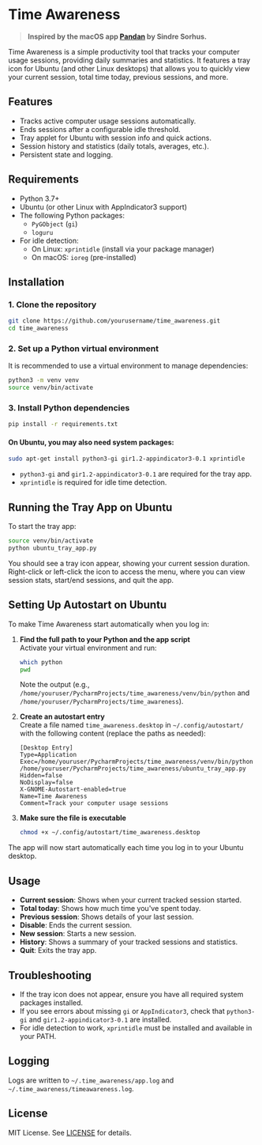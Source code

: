 # Time Awareness

> **Inspired by the macOS app [Pandan](https://sindresorhus.com/pandan) by Sindre Sorhus.**

Time Awareness is a simple productivity tool that tracks your computer usage sessions, providing daily summaries and statistics. It features a tray icon for Ubuntu (and other Linux desktops) that allows you to quickly view your current session, total time today, previous sessions, and more.

## Features

- Tracks active computer usage sessions automatically.
- Ends sessions after a configurable idle threshold.
- Tray applet for Ubuntu with session info and quick actions.
- Session history and statistics (daily totals, averages, etc.).
- Persistent state and logging.

## Requirements

- Python 3.7+
- Ubuntu (or other Linux with AppIndicator3 support)
- The following Python packages:
  - `PyGObject` (`gi`)
  - `loguru`
- For idle detection:
  - On Linux: `xprintidle` (install via your package manager)
  - On macOS: `ioreg` (pre-installed)

## Installation

### 1. Clone the repository

```bash
git clone https://github.com/yourusername/time_awareness.git
cd time_awareness
```

### 2. Set up a Python virtual environment

It is recommended to use a virtual environment to manage dependencies:

```bash
python3 -m venv venv
source venv/bin/activate
```

### 3. Install Python dependencies

```bash
pip install -r requirements.txt
```

#### On Ubuntu, you may also need system packages:

```bash
sudo apt-get install python3-gi gir1.2-appindicator3-0.1 xprintidle
```

- `python3-gi` and `gir1.2-appindicator3-0.1` are required for the tray app.
- `xprintidle` is required for idle time detection.

## Running the Tray App on Ubuntu

To start the tray app:

```bash
source venv/bin/activate
python ubuntu_tray_app.py
```

You should see a tray icon appear, showing your current session duration. Right-click or left-click the icon to access the menu, where you can view session stats, start/end sessions, and quit the app.

## Setting Up Autostart on Ubuntu

To make Time Awareness start automatically when you log in:

1. **Find the full path to your Python and the app script**  
   Activate your virtual environment and run:
   ```bash
   which python
   pwd
   ```
   Note the output (e.g., `/home/youruser/PycharmProjects/time_awareness/venv/bin/python` and `/home/youruser/PycharmProjects/time_awareness`).

2. **Create an autostart entry**  
   Create a file named `time_awareness.desktop` in `~/.config/autostart/` with the following content (replace the paths as needed):

   ```
   [Desktop Entry]
   Type=Application
   Exec=/home/youruser/PycharmProjects/time_awareness/venv/bin/python /home/youruser/PycharmProjects/time_awareness/ubuntu_tray_app.py
   Hidden=false
   NoDisplay=false
   X-GNOME-Autostart-enabled=true
   Name=Time Awareness
   Comment=Track your computer usage sessions
   ```

3. **Make sure the file is executable**  
   ```bash
   chmod +x ~/.config/autostart/time_awareness.desktop
   ```

The app will now start automatically each time you log in to your Ubuntu desktop.

## Usage

- **Current session**: Shows when your current tracked session started.
- **Total today**: Shows how much time you've spent today.
- **Previous session**: Shows details of your last session.
- **Disable**: Ends the current session.
- **New session**: Starts a new session.
- **History**: Shows a summary of your tracked sessions and statistics.
- **Quit**: Exits the tray app.

## Troubleshooting

- If the tray icon does not appear, ensure you have all required system packages installed.
- If you see errors about missing `gi` or `AppIndicator3`, check that `python3-gi` and `gir1.2-appindicator3-0.1` are installed.
- For idle detection to work, `xprintidle` must be installed and available in your PATH.

## Logging

Logs are written to `~/.time_awareness/app.log` and `~/.time_awareness/timeawareness.log`.

## License

MIT License. See [LICENSE](LICENSE) for details.
